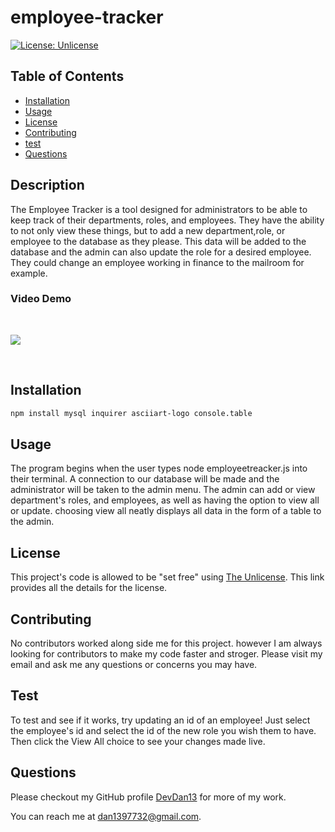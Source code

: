# employee-tracker

[![License: Unlicense](https://img.shields.io/badge/license-Unlicense-blue.svg)](http://unlicense.org/)

## Table of Contents

* [Installation](#installation)
* [Usage](#usage)
* [License](#license)
* [Contributing](#contributing)
* [test](#test)
* [Questions](#Questions)

## Description

The Employee Tracker is a tool designed for administrators to be able to keep track of their departments, roles, and employees.  They have the ability to not only view these things, but to add a new department,role, or employee to the database as they please.  This data will be added to the database and the admin can also update the role for a desired employee.  They could change an employee working in finance to the mailroom for example.

### Video Demo
<br>

![](public\assets\gif\EmployeeTracker.gif)

<br>

## Installation

```bash
npm install mysql inquirer asciiart-logo console.table
```

## Usage 

The program begins when the user types node employeetreacker.js into their terminal.  A connection to our database will be made and the administrator will be taken to the admin menu.  The admin can add or view department's roles, and employees, as well as having the option to view all or update. choosing view all neatly displays all data in the form of a table to the admin.

## License

This project's code is allowed to be "set free" using [The Unlicense](https://unlicense.org/).  This link provides all the details for the license.

## Contributing

No contributors worked along side me for this project. however I am always looking for contributors to make my code faster and stroger. Please visit my email and ask me any questions or concerns you may have.

## Test

To test and see if it works, try updating an id of an employee! Just select the employee's id and select  the id of the new role you wish them to have. Then click the View All choice to see your changes made live.

## Questions 

Please checkout my GitHub profile [DevDan13](https://github.com/DevDan13) for more of my work.

You can reach me at dan1397732@gmail.com.